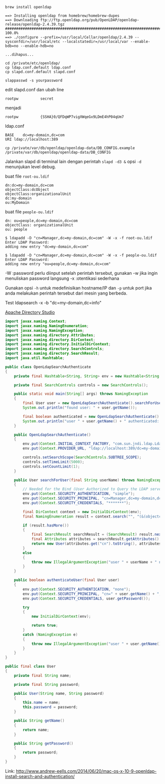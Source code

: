 

`brew install openldap`

```
==> Installing openldap from homebrew/homebrew-dupes
==> Downloading ftp://ftp.openldap.org/pub/OpenLDAP/openldap-release/openldap-2.4.39.tgz
######################################################################## 100.0%
==> ./configure --prefix=/usr/local/Cellar/openldap/2.4.39 --sysconfdir=/usr/local/etc --localstatedir=/usr/local/var --enable-bdb=no --enable-hdb=no

...dihapus...

```



```
cd /private/etc/openldap/
cp ldap.conf.default ldap.conf
cp slapd.conf.default slapd.conf 
```

`slappasswd -s yourpassword`

edit slapd.conf dan ubah line 

```
rootpw			secret
```

menjadi

```
rootpw          {SSHA}0/QFDqWP7vigXWqeGx9LDmE4hP04qUm7
```


ldap.conf

```
BASE	dc=my-domain,dc=com
URI	ldap://localhost:389
```

```
cp /private/var/db/openldap/openldap-data/DB_CONFIG.example /private/var/db/openldap/openldap-data/DB_CONFIG
```

Jalankan slapd di terminal lain dengan perintah `slapd -d3 &`
opsi `-d` menunjukan level debug.

buat file `root-ou.ldif`

```
dn:dc=my-domain,dc=com
objectClass:dcObject
objectClass:organizationalUnit
dc:my-domain
ou:MyDomain
```

buat file `people-ou.ldif`

```
dn: ou=people,dc=my-domain,dc=com
objectClass: organizationalUnit
ou: people
```

```
$ ldapadd -D "cn=Manager,dc=my-domain,dc=com" -W -x -f root-ou.ldif
Enter LDAP Password:
adding new entry "dc=my-domain,dc=com"

$ ldapadd -D "cn=Manager,dc=my-domain,dc=com" -W -x -f people-ou.ldif
Enter LDAP Password:
adding new entry "ou=people,dc=my-domain,dc=com"
```

-W :password perlu diinput setelah perintah tersebut, 
    gunakan -w jika ingin menuliskan password langsung
-x :otentikasi sederhana

Gunakan opsi `-h` untuk medefinisikan hostname/IP dan `-p` untuk port jika anda melakukan perintah tersebut dari mesin yang berbeda.

Test ldapsearch -x -b "dc=my-domain,dc=info"

[Apache Directory Studio](http://directory.apache.org/studio/)



```java
import javax.naming.Context;
import javax.naming.NamingEnumeration;
import javax.naming.NamingException;
import javax.naming.directory.Attributes;
import javax.naming.directory.DirContext;
import javax.naming.directory.InitialDirContext;
import javax.naming.directory.SearchControls;
import javax.naming.directory.SearchResult;
import java.util.Hashtable;

public class OpenLdapSearchAuthenticate
{
    private final Hashtable<String, String> env = new Hashtable<String, String>();

    private final SearchControls controls = new SearchControls();

    public static void main(String[] args) throws NamingException
    {
        final User user = new OpenLdapSearchAuthenticate().searchForUser("aeells");
        System.out.println("found user: " + user.getName());

        final boolean authenticated = new OpenLdapSearchAuthenticate().authenticateUser(user);
        System.out.println("user " + user.getName() + " authenticated: " + authenticated);
    }

    public OpenLdapSearchAuthenticate()
    {
        env.put(Context.INITIAL_CONTEXT_FACTORY, "com.sun.jndi.ldap.LdapCtxFactory");
        env.put(Context.PROVIDER_URL, "ldap://localhost:389/dc=my-domain,dc=com");

        controls.setSearchScope(SearchControls.SUBTREE_SCOPE);
        controls.setTimeLimit(5000);
        controls.setCountLimit(1);
    }

    public User searchForUser(final String userName) throws NamingException
    {
        // Needed for the Bind (User Authorized to Query the LDAP server)
        env.put(Context.SECURITY_AUTHENTICATION, "simple");
        env.put(Context.SECURITY_PRINCIPAL, "cn=Manager,dc=my-domain,dc=com");
        env.put(Context.SECURITY_CREDENTIALS, "*******");

        final DirContext context = new InitialDirContext(env);
        final NamingEnumeration result = context.search("", "(&(objectclass=person)(cn=" + userName + "))", controls);

        if (result.hasMore())
        {
            final SearchResult searchResult = (SearchResult) result.next();
            final Attributes attributes = searchResult.getAttributes();
            return new User(attributes.get("cn").toString(), attributes.get("userPassword").toString());
        }
        else
        {
            throw new IllegalArgumentException("user " + userName + " not found!");
        }
    }

    public boolean authenticateUser(final User user)
    {
        env.put(Context.SECURITY_AUTHENTICATION, "none");
        env.put(Context.SECURITY_PRINCIPAL, "cn=" + user.getName() + ",ou=people,dc=my-domain,dc=com");
        env.put(Context.SECURITY_CREDENTIALS, user.getPassword());

        try
        {
            new InitialDirContext(env);

            return true;
        }
        catch (NamingException e)
        {
            throw new IllegalArgumentException("user " + user.getName() + " not authenticated!");
        }
    }
}

public final class User
{
    private final String name;

    private final String password;

    public User(String name, String password)
    {
        this.name = name;
        this.password = password;
    }

    public String getName()
    {
        return name;
    }

    public String getPassword()
    {
        return password;
    }
}

```


Link: http://www.andrew-eells.com/2014/06/20/mac-os-x-10-9-openldap-install-search-and-authentication/
